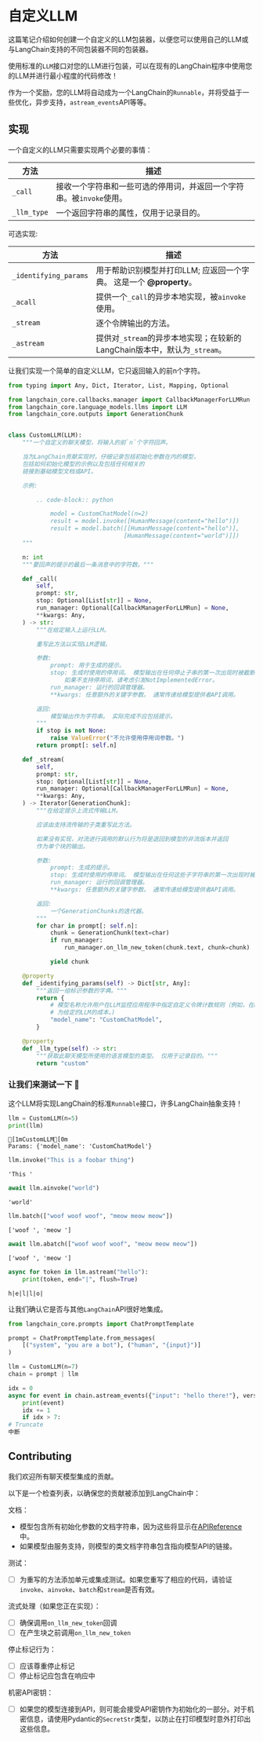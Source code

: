 # 自定义LLM

这篇笔记介绍如何创建一个自定义的LLM包装器，以便您可以使用自己的LLM或与LangChain支持的不同包装器不同的包装器。

使用标准的`LLM`接口对您的LLM进行包装，可以在现有的LangChain程序中使用您的LLM并进行最小程度的代码修改！

作为一个奖励，您的LLM将自动成为一个LangChain的`Runnable`，并将受益于一些优化，异步支持，`astream_events`API等等。

## 实现

一个自定义的LLM只需要实现两个必要的事情：


| 方法          | 描述                                                                                        |
|---------------|--------------------------------------------------------------------------------------------|
| `_call`       | 接收一个字符串和一些可选的停用词，并返回一个字符串。被`invoke`使用。                        |
| `_llm_type`   | 一个返回字符串的属性，仅用于记录目的。                                                    



可选实现: 


| 方法          | 描述                                                                                                      |
|--------------------------|----------------------------------------------------------------------------------------------------------|
| `_identifying_params`    | 用于帮助识别模型并打印LLM; 应返回一个字典。 这是一个 **@property**。    |
| `_acall`                | 提供一个`_call`的异步本地实现，被`ainvoke`使用。                                             |
| `_stream`               | 逐个令牌输出的方法。                                                                             |
| `_astream`              | 提供对`_stream`的异步本地实现；在较新的LangChain版本中，默认为`_stream`。                 



让我们实现一个简单的自定义LLM，它只返回输入的前n个字符。


```python
from typing import Any, Dict, Iterator, List, Mapping, Optional

from langchain_core.callbacks.manager import CallbackManagerForLLMRun
from langchain_core.language_models.llms import LLM
from langchain_core.outputs import GenerationChunk


class CustomLLM(LLM):
    """一个自定义的聊天模型，将输入的前`n`个字符回声。

    当为LangChain贡献实现时，仔细记录包括初始化参数在内的模型，
    包括如何初始化模型的示例以及包括任何相关的
    链接到基础模型文档或API。

    示例:

        .. code-block:: python

            model = CustomChatModel(n=2)
            result = model.invoke([HumanMessage(content="hello")])
            result = model.batch([[HumanMessage(content="hello")],
                                 [HumanMessage(content="world")]])
    """

    n: int
    """要回声的提示的最后一条消息中的字符数。"""

    def _call(
        self,
        prompt: str,
        stop: Optional[List[str]] = None,
        run_manager: Optional[CallbackManagerForLLMRun] = None,
        **kwargs: Any,
    ) -> str:
        """在给定输入上运行LLM。

        重写此方法以实现LLM逻辑。

        参数:
            prompt: 用于生成的提示。
            stop: 生成时使用的停用词。 模型输出在任何停止子串的第一次出现时被截断。
                如果不支持停用词，请考虑引发NotImplementedError。
            run_manager: 运行的回调管理器。
            **kwargs: 任意额外的关键字参数。 通常传递给模型提供者API调用。

        返回:
            模型输出作为字符串。 实际完成不应包括提示。
        """
        if stop is not None:
            raise ValueError("不允许使用停用词参数。")
        return prompt[: self.n]

    def _stream(
        self,
        prompt: str,
        stop: Optional[List[str]] = None,
        run_manager: Optional[CallbackManagerForLLMRun] = None,
        **kwargs: Any,
    ) -> Iterator[GenerationChunk]:
        """在给定提示上流式传输LLM。

        应该由支持流传输的子类重写此方法。

        如果没有实现，对流进行调用的默认行为将是退回到模型的非流版本并返回
        作为单个块的输出。

        参数:
            prompt: 生成的提示。
            stop: 生成时使用的停用词。 模型输出在任何这些子字符串的第一次出现时被截断。
            run_manager: 运行的回调管理器。
            **kwargs: 任意额外的关键字参数。 通常传递给模型提供者API调用。

        返回:
            一个GenerationChunks的迭代器。
        """
        for char in prompt[: self.n]:
            chunk = GenerationChunk(text=char)
            if run_manager:
                run_manager.on_llm_new_token(chunk.text, chunk=chunk)

            yield chunk

    @property
    def _identifying_params(self) -> Dict[str, Any]:
        """返回一组标识参数的字典。"""
        return {
            # 模型名称允许用户在LLM监控应用程序中指定自定义令牌计数规则（例如，在LangSmith用户可以提供用于其模型的每个令牌定价并监控
            # 为给定的LLM的成本。)
            "model_name": "CustomChatModel",
        }

    @property
    def _llm_type(self) -> str:
        """获取此聊天模型所使用的语言模型的类型。 仅用于记录目的。"""
        return "custom"
```

### 让我们来测试一下 🧪

这个LLM将实现LangChain的标准`Runnable`接口，许多LangChain抽象支持！


```python
llm = CustomLLM(n=5)
print(llm)
```

    [1mCustomLLM[0m
    Params: {'model_name': 'CustomChatModel'}
    


```python
llm.invoke("This is a foobar thing")
```




    'This '




```python
await llm.ainvoke("world")
```




    'world'




```python
llm.batch(["woof woof woof", "meow meow meow"])
```




    ['woof ', 'meow ']




```python
await llm.abatch(["woof woof woof", "meow meow meow"])
```




    ['woof ', 'meow ']




```python
async for token in llm.astream("hello"):
    print(token, end="|", flush=True)
```

    h|e|l|l|o|

让我们确认它是否与其他`LangChain`API很好地集成。


```python
from langchain_core.prompts import ChatPromptTemplate
```


```python
prompt = ChatPromptTemplate.from_messages(
    [("system", "you are a bot"), ("human", "{input}")]
)
```


```python
llm = CustomLLM(n=7)
chain = prompt | llm
```


```python
idx = 0
async for event in chain.astream_events({"input": "hello there!"}, version="v1"):
    print(event)
    idx += 1
    if idx > 7:
# Truncate
中断
```

## Contributing

我们欢迎所有聊天模型集成的贡献。

以下是一个检查列表，以确保您的贡献被添加到LangChain中：

文档：

- 模型包含所有初始化参数的文档字符串，因为这些将显示在[APIReference](https://api.python.langchain.com/en/stable/langchain_api_reference.html)中。
- 如果模型由服务支持，则模型的类文档字符串包含指向模型API的链接。

测试：

* [ ] 为重写的方法添加单元或集成测试。如果您重写了相应的代码，请验证`invoke`、`ainvoke`、`batch`和`stream`是否有效。

流式处理（如果您正在实现）：

* [ ] 确保调用`on_llm_new_token`回调
* [ ] 在产生块之前调用`on_llm_new_token`

停止标记行为：

* [ ] 应该尊重停止标记
* [ ] 停止标记应包含在响应中

机密API密钥：

* [ ] 如果您的模型连接到API，则可能会接受API密钥作为初始化的一部分。对于机密信息，请使用Pydantic的`SecretStr`类型，以防止在打印模型时意外打印出这些信息。